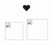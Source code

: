 <h1 align="center">❤</h1>
<div align="center">
  <img src="https://cdn.icon-icons.com/icons2/2699/PNG/512/python_vertical_logo_icon_168039.png" width="60">
&nbsp;
  <img src="https://cdn.icon-icons.com/icons2/2415/PNG/512/c_original_logo_icon_146611.png" width="70">
</div>

  

